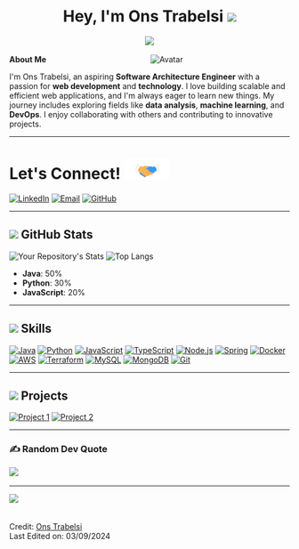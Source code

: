 <h1 align="center"><b>Hey, I'm Ons Trabelsi </b><img src="https://media.giphy.com/media/hvRJCLFzcasrR4ia7z/giphy.gif" width="35"></h1>
<p align="center">
  <a href="https://github.com/DenverCoder1/readme-typing-svg"><img src="https://readme-typing-svg.herokuapp.com?font=Time+New+Roman&color=cyan&size=25&center=true&vCenter=true&width=600&height=100&lines=Hey!+It's+Ons+Trabelsi..&hearts;++;Aspiring+Software+Architecture+Engineer,;Passionate+about+Web+Development,;Always+learning+and+exploring+new+tech..<3"></a>
</p>

<!-- Avatar -->
<img title="My Avatar" align="right" src="https://i.imgur.com/kVq5L8p.png" width="250" alt="Avatar">

<!-- About Me -->
**About Me**

I'm Ons Trabelsi, an aspiring **Software Architecture Engineer** with a passion for **web development** and **technology**. I love building scalable and efficient web applications, and I'm always eager to learn new things. My journey includes exploring fields like **data analysis**, **machine learning**, and **DevOps**. I enjoy collaborating with others and contributing to innovative projects.

---

<!-- Let's Connect -->
# <b> Let's Connect! </b><img src="https://github.com/0xAbdulKhalid/0xAbdulKhalid/raw/main/assets/mdImages/handshake.gif" width="80">

[![LinkedIn](https://img.shields.io/badge/-Ons%20Trabelsi-0e76a8?style=flat&logo=linkedin&logoColor=white)](https://www.linkedin.com/in/ons-trabelsi-35a0911a3/)
[![Email](https://img.shields.io/badge/-ons.trabelsi@example.com-c0392b?style=flat&logo=gmail&logoColor=white)](mailto:ons.trabelsi@example.com)
[![GitHub](https://img.shields.io/badge/-Ons%20Trabelsi-181717?style=flat&logo=github&logoColor=white)](https://github.com/OnsTrabelsi)

---

<!-- GitHub Stats -->
## <img src="https://media.giphy.com/media/iY8CRBdQXODJSCERIr/giphy.gif" width="35"><b> GitHub Stats </b>

![Your Repository's Stats](https://github-readme-stats.vercel.app/api?username=OnsTrabelsi&show_icons=true&theme=radical&count_private=true&hide=stars,issues,contribs)
![Top Langs](https://github-readme-stats.vercel.app/api/top-langs/?username=OnsTrabelsi&langs_count=3&layout=compact&theme=algolia)

- **Java**: 50%
- **Python**: 30%
- **JavaScript**: 20%

---

<!-- Skills -->
## <img src="https://media2.giphy.com/media/QssGEmpkyEOhBCb7e1/giphy.gif?cid=ecf05e47a0n3gi1bfqntqmob8g9aid1oyj2wr3ds3mg700bl&rid=giphy.gif" width="25"><b> Skills</b>

[![Java](https://img.shields.io/badge/-Java-007396?style=for-the-badge&logo=java&logoColor=white)](#)
[![Python](https://img.shields.io/badge/-Python-3776AB?style=for-the-badge&logo=python&logoColor=white)](#)
[![JavaScript](https://img.shields.io/badge/-JavaScript-F0DB4F?style=for-the-badge&logo=javascript&logoColor=black)](#)
[![TypeScript](https://img.shields.io/badge/-TypeScript-007acc?style=for-the-badge&logo=typescript&logoColor=white)](#)
[![Node.js](https://img.shields.io/badge/-Node.js-3C873A?style=for-the-badge&logo=node.js&logoColor=white)](#)
[![Spring](https://img.shields.io/badge/-Spring-6DB33F?style=for-the-badge&logo=spring&logoColor=white)](#)
[![Docker](https://img.shields.io/badge/-Docker-2496ED?style=for-the-badge&logo=docker&logoColor=white)](#)
[![AWS](https://img.shields.io/badge/-AWS-FF9900?style=for-the-badge&logo=amazon-aws&logoColor=white)](#)
[![Terraform](https://img.shields.io/badge/-Terraform-623CE4?style=for-the-badge&logo=terraform&logoColor=white)](#)
[![MySQL](https://img.shields.io/badge/-MySQL-4479A1?style=for-the-badge&logo=mysql&logoColor=white)](#)
[![MongoDB](https://img.shields.io/badge/-MongoDB-47A248?style=for-the-badge&logo=mongodb&logoColor=white)](#)
[![Git](https://img.shields.io/badge/-Git-F05032?style=for-the-badge&logo=git&logoColor=white)](#)

---

<!-- Projects -->
## <img src="https://media.giphy.com/media/ZCN6F3FAkwsyOGU2RS/giphy.gif" width="40"><b> Projects</b>

[![Project 1](https://github-readme-stats.vercel.app/api/pin/?username=OnsTrabelsi&repo=Project-1&theme=react)](https://github.com/OnsTrabelsi/Project-1)
[![Project 2](https://github-readme-stats.vercel.app/api/pin/?username=OnsTrabelsi&repo=Project-2&theme=react)](https://github.com/OnsTrabelsi/Project-2)

---

<!-- Random Dev Quote -->
### ✍️ Random Dev Quote
![](https://quotes-github-readme.vercel.app/api?type=horizontal&theme=radical)

---

<!-- Footer -->
<img src="https://user-images.githubusercontent.com/73097560/115834477-dbab4500-a447-11eb-908a-139a6edaec5c.gif"><br><br>

Credit: [Ons Trabelsi](https://github.com/OnsTrabelsi)  
Last Edited on: 03/09/2024
